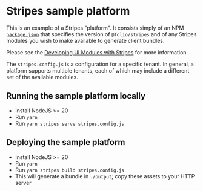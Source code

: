 # Stripes sample platform

This is an example of a Stripes "platform". It consists simply of an NPM [`package.json`](https://docs.npmjs.com/files/package.json) that specifies the version of `@folio/stripes` and of any Stripes modules you wish to make available to generate client bundles.

Please see the [Developing UI Modules with Stripes](https://folio-org.atlassian.net/wiki/x/DQBpCQ) for more information.

The `stripes.config.js` is a configuration for a specific tenant. In general, a platform supports multiple tenants, each of which may include a different set of the available modules.

## Running the sample platform locally

* Install NodeJS >= 20
* Run `yarn`
* Run `yarn stripes serve stripes.config.js`

## Deploying the sample platform

* Install NodeJS >= 20
* Run `yarn`
* Run `yarn stripes build stripes.config.js`
* This will generate a bundle in `./output`; copy these assets to your HTTP server
